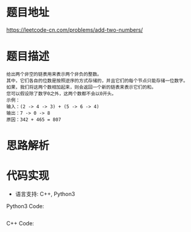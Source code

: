 # **题目地址**

https://leetcode-cn.com/problems/add-two-numbers/
# **题目描述**
```
给出两个非空的链表用来表示两个非负的整数。
其中，它们各自的位数是按照逆序的方式存储的，并且它们的每个节点只能存储一位数字。
如果，我们将这两个数相加起来，则会返回一个新的链表来表示它们的和。
您可以假设除了数字0之外，这两个数都不会以0开头。
示例：
输入：(2 -> 4 -> 3) + (5 -> 6 -> 4)
输出：7 -> 0 -> 8
原因：342 + 465 = 807
```
# **思路解析**
# **代码实现**
- 语言支持: C++, Python3

Python3 Code:
```
```
C++ Code:
```
```
